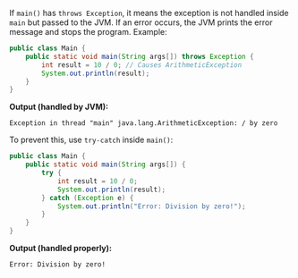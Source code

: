 If `main()` has `throws Exception`, it means the exception is not handled inside `main` but passed to the JVM. If an error occurs, the JVM prints the error message and stops the program. Example:  

```java
public class Main {
    public static void main(String args[]) throws Exception {
        int result = 10 / 0; // Causes ArithmeticException
        System.out.println(result);
    }
}
```
**Output (handled by JVM):**  
```
Exception in thread "main" java.lang.ArithmeticException: / by zero
```

To prevent this, use `try-catch` inside `main()`:  
```java
public class Main {
    public static void main(String args[]) {
        try {
            int result = 10 / 0;
            System.out.println(result);
        } catch (Exception e) {
            System.out.println("Error: Division by zero!");
        }
    }
}
```
**Output (handled properly):**  
```
Error: Division by zero!
```
